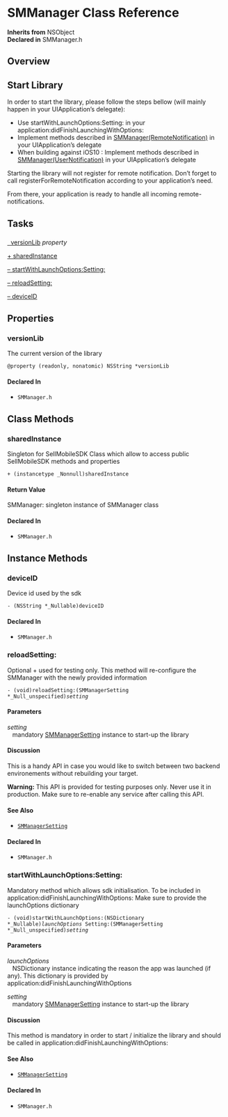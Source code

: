 # SMManager Class Reference

**Inherits from** NSObject  
**Declared in** SMManager.h  

## Overview

<h2>Start Library</h2>

In order to start the library, please follow the steps bellow (will mainly happen in your UIApplication&rsquo;s delegate):

<ul>
<li>Use startWithLaunchOptions:Setting: in your application:didFinishLaunchingWithOptions:</li>
<li>Implement methods described in <a href="../Categories/SMManager+RemoteNotification.md">SMManager(RemoteNotification)</a> in your UIApplication&rsquo;s delegate</li>
<li>When building against iOS10 : Implement methods described in <a href="../Categories/SMManager+UserNotification.md">SMManager(UserNotification)</a> in your UIApplication&rsquo;s delegate</li>
</ul>

Starting the library will not register for remote notification.
Don&rsquo;t forget to call registerForRemoteNotification according to your application&rsquo;s need.

From there, your application is ready to handle all incoming remote-notifications.

## Tasks

### 

[&nbsp;&nbsp;versionLib](#/api/name/versionLib) *property* 

[+&nbsp;sharedInstance](#/api/name/sharedInstance)  

[&ndash;&nbsp;startWithLaunchOptions:Setting:](#/api/name/startWithLaunchOptions:Setting:)  

[&ndash;&nbsp;reloadSetting:](#/api/name/reloadSetting:)  

[&ndash;&nbsp;deviceID](#/api/name/deviceID)  

## Properties

<a name="/api/name/versionLib" title="versionLib"></a>
### versionLib

The current version of the library

<code>@property (readonly, nonatomic) NSString *versionLib</code>

#### Declared In
* `SMManager.h`

<a title="Class Methods" name="class_methods"></a>
## Class Methods

<a name="/api/name/sharedInstance" title="sharedInstance"></a>
### sharedInstance

Singleton for SellMobileSDK Class which allow to access public SellMobileSDK methods and properties

<code>+ (instancetype _Nonnull)sharedInstance</code>

#### Return Value
SMManager: singleton instance of SMManager class

#### Declared In
* `SMManager.h`

<a title="Instance Methods" name="instance_methods"></a>
## Instance Methods

<a name="/api/name/deviceID" title="deviceID"></a>
### deviceID

Device id  used by the sdk

<code>- (NSString *_Nullable)deviceID</code>

#### Declared In
* `SMManager.h`

<a name="/api/name/reloadSetting:" title="reloadSetting:"></a>
### reloadSetting:

Optional + used for testing only. This method will re-configure the SMManager with the newly provided information

<code>- (void)reloadSetting:(SMManagerSetting *_Null_unspecified)*setting*</code>

#### Parameters

*setting*  
&nbsp;&nbsp;&nbsp;mandatory <a href="../Classes/SMManagerSetting.md">SMManagerSetting</a> instance to start-up the library  

#### Discussion
This is a handy API in case you would like to switch between two backend environements without rebuilding your target.

<strong>Warning:</strong> This API is provided for testing purposes only. Never use it in production.
Make sure to re-enable any service after calling this API.

#### See Also

* <code><a href="../Classes/SMManagerSetting.md">SMManagerSetting</a></code>

#### Declared In
* `SMManager.h`

<a name="/api/name/startWithLaunchOptions:Setting:" title="startWithLaunchOptions:Setting:"></a>
### startWithLaunchOptions:Setting:

Mandatory method which allows sdk initialisation. To be included in application:didFinishLaunchingWithOptions:
Make sure to provide the launchOptions dictionary

<code>- (void)startWithLaunchOptions:(NSDictionary *_Nullable)*launchOptions* Setting:(SMManagerSetting *_Null_unspecified)*setting*</code>

#### Parameters

*launchOptions*  
&nbsp;&nbsp;&nbsp;NSDictionary instance indicating the reason the app was launched (if any). This dictionary is provided by application:didFinishLaunchingWithOptions  

*setting*  
&nbsp;&nbsp;&nbsp;mandatory <a href="../Classes/SMManagerSetting.md">SMManagerSetting</a> instance to start-up the library  

#### Discussion
This method is mandatory in order to start / initialize the library and should be called in application:didFinishLaunchingWithOptions:

#### See Also

* <code><a href="../Classes/SMManagerSetting.md">SMManagerSetting</a></code>

#### Declared In
* `SMManager.h`

